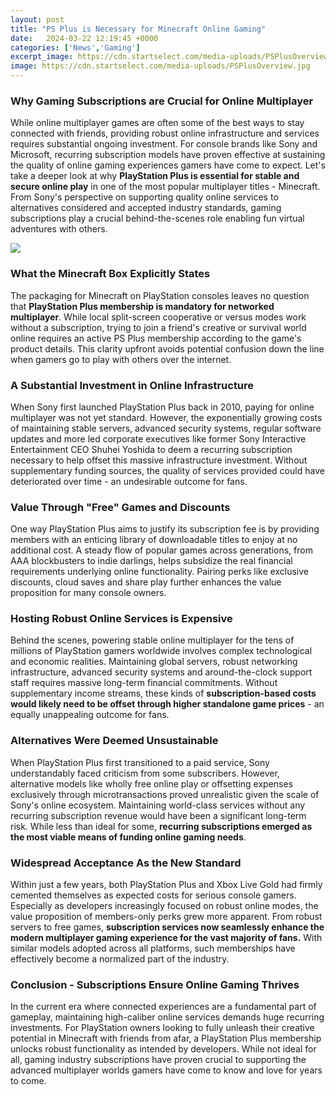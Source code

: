 ```yaml
---
layout: post
title: "PS Plus is Necessary for Minecraft Online Gaming"
date:   2024-03-22 12:19:45 +0000
categories: ['News','Gaming']
excerpt_image: https://cdn.startselect.com/media-uploads/PSPlusOverview.jpg
image: https://cdn.startselect.com/media-uploads/PSPlusOverview.jpg
---
```


### **Why Gaming Subscriptions are Crucial for Online Multiplayer**
While online multiplayer games are often some of the best ways to stay connected with friends, providing robust online infrastructure and services requires substantial ongoing investment. For console brands like Sony and Microsoft, recurring subscription models have proven effective at sustaining the quality of online gaming experiences gamers have come to expect. 
Let's take a deeper look at why **PlayStation Plus is essential for stable and secure online play** in one of the most popular multiplayer titles - Minecraft. From Sony's perspective on supporting quality online services to alternatives considered and accepted industry standards, gaming subscriptions play a crucial behind-the-scenes role enabling fun virtual adventures with others.

![](https://cdn.startselect.com/media-uploads/PSPlusOverview.jpg)
### **What the Minecraft Box Explicitly States** 
The packaging for Minecraft on PlayStation consoles leaves no question that **PlayStation Plus membership is mandatory for networked multiplayer**. While local split-screen cooperative or versus modes work without a subscription, trying to join a friend's creative or survival world online requires an active PS Plus membership according to the game's product details. This clarity upfront avoids potential confusion down the line when gamers go to play with others over the internet.
### **A Substantial Investment in Online Infrastructure**
When Sony first launched PlayStation Plus back in 2010, paying for online multiplayer was not yet standard. However, the exponentially growing costs of maintaining stable servers, advanced security systems, regular software updates and more led corporate executives like former Sony Interactive Entertainment CEO Shuhei Yoshida to deem a recurring subscription necessary to help offset this massive infrastructure investment. Without supplementary funding sources, the quality of services provided could have deteriorated over time - an undesirable outcome for fans. 
### **Value Through "Free" Games and Discounts**  
One way PlayStation Plus aims to justify its subscription fee is by providing members with an enticing library of downloadable titles to enjoy at no additional cost. A steady flow of popular games across generations, from AAA blockbusters to indie darlings, helps subsidize the real financial requirements underlying online functionality. Pairing perks like exclusive discounts, cloud saves and share play further enhances the value proposition for many console owners.
### **Hosting Robust Online Services is Expensive**
Behind the scenes, powering stable online multiplayer for the tens of millions of PlayStation gamers worldwide involves complex technological and economic realities. Maintaining global servers, robust networking infrastructure, advanced security systems and around-the-clock support staff requires massive long-term financial commitments. Without supplementary income streams, these kinds of **subscription-based costs would likely need to be offset through higher standalone game prices** - an equally unappealing outcome for fans.
### **Alternatives Were Deemed Unsustainable** 
When PlayStation Plus first transitioned to a paid service, Sony understandably faced criticism from some subscribers. However, alternative models like wholly free online play or offsetting expenses exclusively through microtransactions proved unrealistic given the scale of Sony's online ecosystem. Maintaining world-class services without any recurring subscription revenue would have been a significant long-term risk. While less than ideal for some, **recurring subscriptions emerged as the most viable means of funding online gaming needs**.
### **Widespread Acceptance As the New Standard**
Within just a few years, both PlayStation Plus and Xbox Live Gold had firmly cemented themselves as expected costs for serious console gamers. Especially as developers increasingly focused on robust online modes, the value proposition of members-only perks grew more apparent. From robust servers to free games, **subscription services now seamlessly enhance the modern multiplayer gaming experience for the vast majority of fans.** With similar models adopted across all platforms, such memberships have effectively become a normalized part of the industry.
### **Conclusion - Subscriptions Ensure Online Gaming Thrives** 
In the current era where connected experiences are a fundamental part of gameplay, maintaining high-caliber online services demands huge recurring investments. For PlayStation owners looking to fully unleash their creative potential in Minecraft with friends from afar, a PlayStation Plus membership unlocks robust functionality as intended by developers. While not ideal for all, gaming industry subscriptions have proven crucial to supporting the advanced multiplayer worlds gamers have come to know and love for years to come.